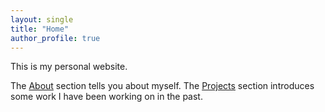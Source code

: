 ```yaml
---
layout: single
title: "Home"
author_profile: true
---
```


This is my personal website.

The [About](/about) section tells you about myself.
The [Projects](/projects) section introduces some work I have been working on in the past.
 
